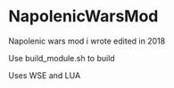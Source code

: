 # NapolenicWarsMod
Napolenic wars mod i wrote edited in 2018

Use build_module.sh to build

Uses WSE and LUA
